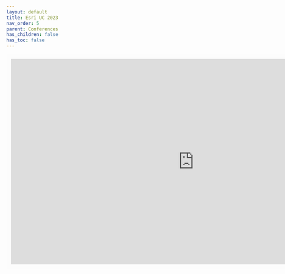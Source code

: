 ```yaml
---
layout: default
title: Esri UC 2023  
nav_order: 5
parent: Conferences
has_children: false
has_toc: false
---
```


<iframe width="960" height="540" frameborder="0" marginheight="0" marginwidth="0" style="border:12px solid  #fcfcfc" src="https://meginwinnipeg.github.io/slides/ESRIUC_23.html"></iframe>  